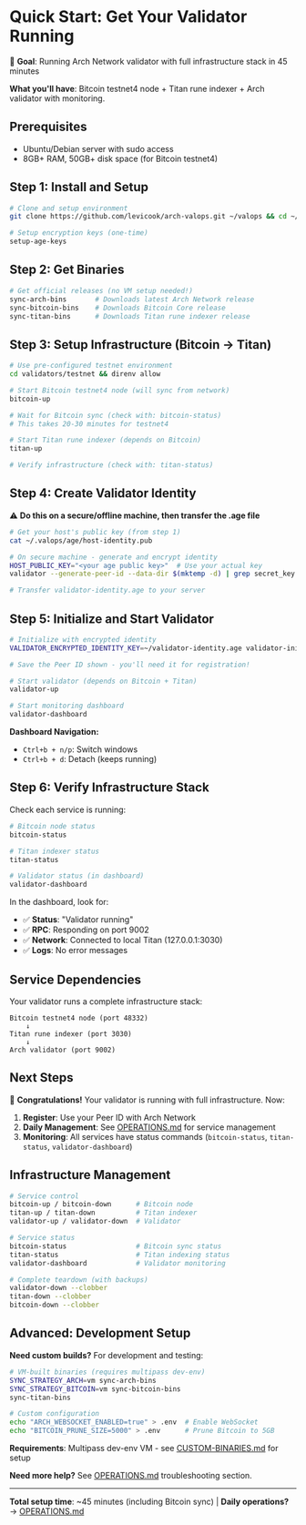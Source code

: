 # Quick Start: Get Your Validator Running

🎯 **Goal**: Running Arch Network validator with full infrastructure stack in 45 minutes

**What you'll have**: Bitcoin testnet4 node + Titan rune indexer + Arch validator with monitoring.

## Prerequisites

- Ubuntu/Debian server with sudo access
- 8GB+ RAM, 50GB+ disk space (for Bitcoin testnet4)

## Step 1: Install and Setup

```bash
# Clone and setup environment
git clone https://github.com/levicook/arch-valops.git ~/valops && cd ~/valops && direnv allow

# Setup encryption keys (one-time)
setup-age-keys
```

## Step 2: Get Binaries

```bash
# Get official releases (no VM setup needed!)
sync-arch-bins       # Downloads latest Arch Network release
sync-bitcoin-bins    # Downloads Bitcoin Core release
sync-titan-bins      # Downloads Titan rune indexer release
```

## Step 3: Setup Infrastructure (Bitcoin → Titan)

```bash
# Use pre-configured testnet environment
cd validators/testnet && direnv allow

# Start Bitcoin testnet4 node (will sync from network)
bitcoin-up

# Wait for Bitcoin sync (check with: bitcoin-status)
# This takes 20-30 minutes for testnet4

# Start Titan rune indexer (depends on Bitcoin)
titan-up

# Verify infrastructure (check with: titan-status)
```

## Step 4: Create Validator Identity

⚠️ **Do this on a secure/offline machine, then transfer the .age file**

```bash
# Get your host's public key (from step 1)
cat ~/.valops/age/host-identity.pub

# On secure machine - generate and encrypt identity
HOST_PUBLIC_KEY="<your age public key>"  # Use your actual key
validator --generate-peer-id --data-dir $(mktemp -d) | grep secret_key | cut -d'"' -f4 | age -r "$HOST_PUBLIC_KEY" -o validator-identity.age

# Transfer validator-identity.age to your server
```

## Step 5: Initialize and Start Validator

```bash
# Initialize with encrypted identity
VALIDATOR_ENCRYPTED_IDENTITY_KEY=~/validator-identity.age validator-init

# Save the Peer ID shown - you'll need it for registration!

# Start validator (depends on Bitcoin + Titan)
validator-up

# Start monitoring dashboard
validator-dashboard
```

**Dashboard Navigation:**
- `Ctrl+b + n/p`: Switch windows
- `Ctrl+b + d`: Detach (keeps running)

## Step 6: Verify Infrastructure Stack

Check each service is running:

```bash
# Bitcoin node status
bitcoin-status

# Titan indexer status
titan-status

# Validator status (in dashboard)
validator-dashboard
```

In the dashboard, look for:
- ✅ **Status**: "Validator running"
- ✅ **RPC**: Responding on port 9002
- ✅ **Network**: Connected to local Titan (127.0.0.1:3030)
- ✅ **Logs**: No error messages

## Service Dependencies

Your validator runs a complete infrastructure stack:

```
Bitcoin testnet4 node (port 48332)
    ↓
Titan rune indexer (port 3030)
    ↓
Arch validator (port 9002)
```

## Next Steps

🎉 **Congratulations!** Your validator is running with full infrastructure. Now:

1. **Register**: Use your Peer ID with Arch Network
2. **Daily Management**: See [OPERATIONS.md](OPERATIONS.md) for service management
3. **Monitoring**: All services have status commands (`bitcoin-status`, `titan-status`, `validator-dashboard`)

## Infrastructure Management

```bash
# Service control
bitcoin-up / bitcoin-down      # Bitcoin node
titan-up / titan-down          # Titan indexer
validator-up / validator-down  # Validator

# Service status
bitcoin-status                 # Bitcoin sync status
titan-status                   # Titan indexing status
validator-dashboard            # Validator monitoring

# Complete teardown (with backups)
validator-down --clobber
titan-down --clobber
bitcoin-down --clobber
```

## Advanced: Development Setup

**Need custom builds?** For development and testing:

```bash
# VM-built binaries (requires multipass dev-env)
SYNC_STRATEGY_ARCH=vm sync-arch-bins
SYNC_STRATEGY_BITCOIN=vm sync-bitcoin-bins
sync-titan-bins

# Custom configuration
echo "ARCH_WEBSOCKET_ENABLED=true" > .env  # Enable WebSocket
echo "BITCOIN_PRUNE_SIZE=5000" > .env      # Prune Bitcoin to 5GB
```

**Requirements**: Multipass dev-env VM - see [CUSTOM-BINARIES.md](CUSTOM-BINARIES.md) for setup

**Need more help?** See [OPERATIONS.md](OPERATIONS.md) troubleshooting section.

---

**Total setup time**: ~45 minutes (including Bitcoin sync) | **Daily operations?** → [OPERATIONS.md](OPERATIONS.md)
